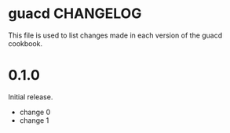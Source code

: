 # guacd CHANGELOG

This file is used to list changes made in each version of the guacd cookbook.

# 0.1.0

Initial release.

- change 0
- change 1

